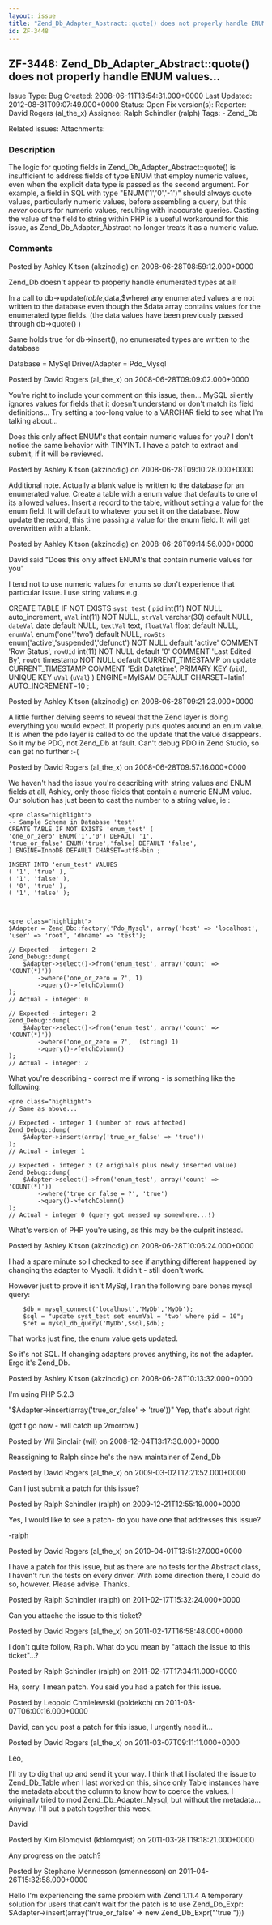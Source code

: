 ```yaml
---
layout: issue
title: "Zend_Db_Adapter_Abstract::quote() does not properly handle ENUM values..."
id: ZF-3448
---
```


ZF-3448: Zend\_Db\_Adapter\_Abstract::quote() does not properly handle ENUM values...
-------------------------------------------------------------------------------------

 Issue Type: Bug Created: 2008-06-11T13:54:31.000+0000 Last Updated: 2012-08-31T09:07:49.000+0000 Status: Open Fix version(s): 
 Reporter:  David Rogers (al\_the\_x)  Assignee:  Ralph Schindler (ralph)  Tags: - Zend\_Db
 
 Related issues: 
 Attachments: 
### Description

The logic for quoting fields in Zend\_Db\_Adapter\_Abstract::quote() is insufficient to address fields of type ENUM that employ numeric values, even when the explicit data type is passed as the second argument. For example, a field in SQL with type "ENUM('1','0','-1')" should always quote values, particularly numeric values, before assembling a query, but this _never_ occurs for numeric values, resulting with inaccurate queries. Casting the value of the field to string within PHP is a useful workaround for this issue, as Zend\_Db\_Adapter\_Abstract no longer treats it as a numeric value.

 

 

### Comments

Posted by Ashley Kitson (akzincdig) on 2008-06-28T08:59:12.000+0000

Zend\_Db doesn't appear to properly handle enumerated types at all!

In a call to db->update($table,$data,$where) any enumerated values are not written to the database even though the $data array contains values for the enumerated type fields. (the data values have been previously passed through db->quote() )

Same holds true for db->insert(), no enumerated types are written to the database

Database = MySql Driver/Adapter = Pdo\_Mysql

 

 

Posted by David Rogers (al\_the\_x) on 2008-06-28T09:09:02.000+0000

You're right to include your comment on this issue, then... MySQL silently ignores values for fields that it doesn't understand or don't match its field definitions... Try setting a too-long value to a VARCHAR field to see what I'm talking about...

Does this only affect ENUM's that contain numeric values for you? I don't notice the same behavior with TINYINT. I have a patch to extract and submit, if it will be reviewed.

 

 

Posted by Ashley Kitson (akzincdig) on 2008-06-28T09:10:28.000+0000

Additional note. Actually a blank value is written to the database for an enumerated value. Create a table with a enum value that defaults to one of its allowed values. Insert a record to the table, without setting a value for the enum field. It will default to whatever you set it on the database. Now update the record, this time passing a value for the enum field. It will get overwritten with a blank.

 

 

Posted by Ashley Kitson (akzincdig) on 2008-06-28T09:14:56.000+0000

David said "Does this only affect ENUM's that contain numeric values for you"

I tend not to use numeric values for enums so don't experience that particular issue. I use string values e.g.

CREATE TABLE IF NOT EXISTS `syst_test` ( `pid` int(11) NOT NULL auto\_increment, `uVal` int(11) NOT NULL, `strVal` varchar(30) default NULL, `dateVal` date default NULL, `textVal` text, `floatVal` float default NULL, `enumVal` enum('one','two') default NULL, `rowSts` enum('active','suspended','defunct') NOT NULL default 'active' COMMENT 'Row Status', `rowUid` int(11) NOT NULL default '0' COMMENT 'Last Edited By', `rowDt` timestamp NOT NULL default CURRENT\_TIMESTAMP on update CURRENT\_TIMESTAMP COMMENT 'Edit Datetime', PRIMARY KEY (`pid`), UNIQUE KEY `uVal` (`uVal`) ) ENGINE=MyISAM DEFAULT CHARSET=latin1 AUTO\_INCREMENT=10 ;

 

 

Posted by Ashley Kitson (akzincdig) on 2008-06-28T09:21:23.000+0000

A little further delving seems to reveal that the Zend layer is doing everything you would expect. It properly puts quotes around an enum value. It is when the pdo layer is called to do the update that the value disappears. So it my be PDO, not Zend\_Db at fault. Can't debug PDO in Zend Studio, so can get no further :-(

 

 

Posted by David Rogers (al\_the\_x) on 2008-06-28T09:57:16.000+0000

We haven't had the issue you're describing with string values and ENUM fields at all, Ashley, only those fields that contain a numeric ENUM value. Our solution has just been to cast the number to a string value, ie :

 
    <pre class="highlight">
    -- Sample Schema in Database 'test'
    CREATE TABLE IF NOT EXISTS 'enum_test' (
    'one_or_zero' ENUM('1','0') DEFAULT '1',
    'true_or_false' ENUM('true','false) DEFAULT 'false',
    ) ENGINE=InnoDB DEFAULT CHARSET=utf8-bin ;
    
    INSERT INTO 'enum_test' VALUES 
    ( '1', 'true' ),
    ( '1', 'false' ),
    ( '0', 'true' ),
    ( '1', 'false' );


 
    <pre class="highlight">
    $Adapter = Zend_Db::factory('Pdo_Mysql', array('host' => 'localhost', 'user' => 'root', 'dbname' => 'test');
    
    // Expected - integer: 2
    Zend_Debug::dump( 
        $Adapter->select()->from('enum_test', array('count' => 'COUNT(*)'))
            ->where('one_or_zero = ?', 1)
            ->query()->fetchColumn() 
    );
    // Actual - integer: 0
    
    // Expected - integer: 2
    Zend_Debug::dump( 
        $Adapter->select()->from('enum_test', array('count' => 'COUNT(*)'))
            ->where('one_or_zero = ?',  (string) 1)
            ->query()->fetchColumn()
    );
    // Actual - integer: 2


What you're describing - correct me if wrong - is something like the following:

 
    <pre class="highlight">
    // Same as above...
    
    // Expected - integer 1 (number of rows affected)
    Zend_Debug::dump(
        $Adapter->insert(array('true_or_false' => 'true'))
    );
    // Actual - integer 1
    
    // Expected - integer 3 (2 originals plus newly inserted value)
    Zend_Debug::dump(
        $Adapter->select()->from('enum_test', array('count' => 'COUNT(*)'))
            ->where('true_or_false = ?', 'true')
            ->query()->fetchColumn()
    );
    // Actual - integer 0 (query got messed up somewhere...!)


What's version of PHP you're using, as this may be the culprit instead.

 

 

Posted by Ashley Kitson (akzincdig) on 2008-06-28T10:06:24.000+0000

I had a spare minute so I checked to see if anything different happened by changing the adapter to Mysqli. It didn't - still doen't work.

However just to prove it isn't MySql, I ran the following bare bones mysql query:

 
        $db = mysql_connect('localhost','MyDb','MyDb');
        $sql = "update syst_test set enumVal = 'two' where pid = 10";
        $ret = mysql_db_query('MyDb',$sql,$db);


That works just fine, the enum value gets updated.

So it's not SQL. If changing adapters proves anything, its not the adapter. Ergo it's Zend\_Db.

 

 

Posted by Ashley Kitson (akzincdig) on 2008-06-28T10:13:32.000+0000

I'm using PHP 5.2.3

"$Adapter->insert(array('true\_or\_false' => 'true'))" Yep, that's about right

(got t go now - will catch up 2morrow.)

 

 

Posted by Wil Sinclair (wil) on 2008-12-04T13:17:30.000+0000

Reassigning to Ralph since he's the new maintainer of Zend\_Db

 

 

Posted by David Rogers (al\_the\_x) on 2009-03-02T12:21:52.000+0000

Can I just submit a patch for this issue?

 

 

Posted by Ralph Schindler (ralph) on 2009-12-21T12:55:19.000+0000

Yes, I would like to see a patch- do you have one that addresses this issue?

-ralph

 

 

Posted by David Rogers (al\_the\_x) on 2010-04-01T13:51:27.000+0000

I have a patch for this issue, but as there are no tests for the Abstract class, I haven't run the tests on every driver. With some direction there, I could do so, however. Please advise. Thanks.

 

 

Posted by Ralph Schindler (ralph) on 2011-02-17T15:32:24.000+0000

Can you attache the issue to this ticket?

 

 

Posted by David Rogers (al\_the\_x) on 2011-02-17T16:58:48.000+0000

I don't quite follow, Ralph. What do you mean by "attach the issue to this ticket"...?

 

 

Posted by Ralph Schindler (ralph) on 2011-02-17T17:34:11.000+0000

Ha, sorry. I mean patch. You said you had a patch for this issue.

 

 

Posted by Leopold Chmielewski (poldekch) on 2011-03-07T06:00:16.000+0000

David, can you post a patch for this issue, I urgently need it...

 

 

Posted by David Rogers (al\_the\_x) on 2011-03-07T09:11:11.000+0000

Leo,

I'll try to dig that up and send it your way. I think that I isolated the issue to Zend\_Db\_Table when I last worked on this, since only Table instances have the metadata about the column to know how to coerce the values. I originally tried to mod Zend\_Db\_Adapter\_Mysql, but without the metadata... Anyway. I'll put a patch together this week.

David

 

 

Posted by Kim Blomqvist (kblomqvist) on 2011-03-28T19:18:21.000+0000

Any progress on the patch?

 

 

Posted by Stephane Mennesson (smennesson) on 2011-04-26T15:32:58.000+0000

Hello I'm experiencing the same problem with Zend 1.11.4 A temporary solution for users that can't wait for the patch is to use Zend\_Db\_Expr: $Adapter->insert(array('true\_or\_false' => new Zend\_Db\_Expr("'true'")))

 

 